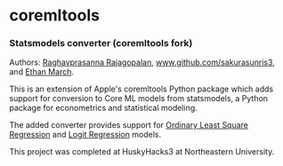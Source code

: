# coremltools
### Statsmodels converter (coremltools fork)

Authors: [Raghavprasanna Rajagopalan](www.github.com/raghavp96), www.github.com/sakurasunris3,
and [Ethan March](www.github.com/ethmarch).

This is an extension of Apple's coremltools Python package which adds support for conversion to Core ML models
from statsmodels, a Python package for econometrics and statistical modeling.

The added converter provides support for [Ordinary Least Square Regression](http://www.statsmodels.org/stable/generated/statsmodels.regression.linear_model.OLS.html#statsmodels.regression.linear_model.OLS)
and [Logit Regression](http://www.statsmodels.org/stable/generated/statsmodels.discrete.discrete_model.Logit.html#statsmodels.discrete.discrete_model.Logit)
models.

This project was completed at HuskyHacks3 at Northeastern University.

